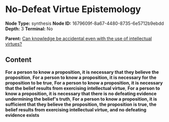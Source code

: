 # No-Defeat Virtue Epistemology

**Node Type:** synthesis
**Node ID:** 1679609f-8a67-4480-8735-6e5712b9ebdd
**Depth:** 3
**Terminal:** No

**Parent:** [Can knowledge be accidental even with the use of intellectual virtues?](can-knowledge-be-accidental-even-with-the-use-of-intellectual-virtues.md)

## Content

**For a person to know a proposition, it is necessary that they believe the proposition**, **For a person to know a proposition, it is necessary for the proposition to be true**, **For a person to know a proposition, it is necessary that the belief results from exercising intellectual virtue**, **For a person to know a proposition, it is necessary that there is no defeating evidence undermining the belief's truth**, **For a person to know a proposition, it is sufficient that they believe the proposition, the proposition is true, the belief results from exercising intellectual virtue, and no defeating evidence exists**
